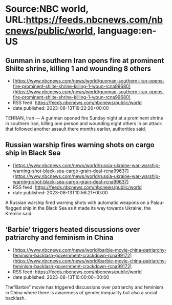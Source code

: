 # Source:NBC world, URL:https://feeds.nbcnews.com/nbcnews/public/world, language:en-US

## Gunman in southern Iran opens fire at prominent Shiite shrine, killing 1 and wounding 8 others
 - [https://www.nbcnews.com/news/world/gunman-southern-iran-opens-fire-prominent-shiite-shrine-killing-1-woun-rcna99680](https://www.nbcnews.com/news/world/gunman-southern-iran-opens-fire-prominent-shiite-shrine-killing-1-woun-rcna99680)
 - RSS feed: https://feeds.nbcnews.com/nbcnews/public/world
 - date published: 2023-08-13T19:22:26+00:00

TEHRAN, Iran — A gunman opened fire Sunday night at a prominent shrine in southern Iran, killing one person and wounding eight others in an attack that followed another assault there months earlier, authorities said.

## Russian warship fires warning shots on cargo ship in Black Sea
 - [https://www.nbcnews.com/news/world/russia-ukraine-war-warship-warning-shot-black-sea-cargo-grain-deal-rcna99637](https://www.nbcnews.com/news/world/russia-ukraine-war-warship-warning-shot-black-sea-cargo-grain-deal-rcna99637)
 - RSS feed: https://feeds.nbcnews.com/nbcnews/public/world
 - date published: 2023-08-13T10:56:21+00:00

A Russian warship fired warning shots with automatic weapons on a Palau-flagged ship in the Black Sea as it made its way towards Ukraine, the Kremlin said.

## ‘Barbie’ triggers heated discussions over patriarchy and feminism in China
 - [https://www.nbcnews.com/news/world/barbie-movie-china-patriarchy-feminism-backlash-government-crackdown-rcna99172](https://www.nbcnews.com/news/world/barbie-movie-china-patriarchy-feminism-backlash-government-crackdown-rcna99172)
 - RSS feed: https://feeds.nbcnews.com/nbcnews/public/world
 - date published: 2023-08-13T10:00:00+00:00

The“Barbie” movie has triggered discussions over patriarchy and feminism in China where there is awareness of gender inequality but also a social backlash.

